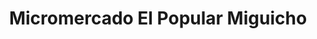 ---
title: "Micromercado El Popular Miguicho"
url: /quito/micromercado-el-popular-miguicho/
shop: comodidad
---